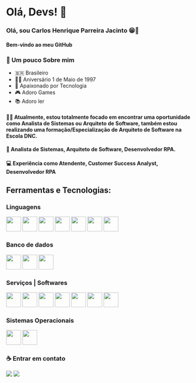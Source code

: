# Olá, Devs! 🖖

### Olá, sou Carlos Henrique Parreira Jacinto 😁💎

#### Bem-vindo ao meu GitHub

### 👤 Um pouco Sobre mim
- 🇧🇷 Brasileiro
- 👶🏾 Aniversário 1 de Maio de 1997
- 🤖 Apaixonado por Tecnologia
- 🎮 Adoro Games
- 📚 Adoro ler

#### 👊🏾 Atualmente, estou totalmente focado em encontrar uma oportunidade como Analista de Sistemas ou Arquiteto de Software, também estou realizando uma formação/Especialização de Arquiteto de Software na Escola DNC.

#### 💼 Analista de Sistemas, Arquiteto de Software, Desenvolvedor RPA.

#### 💻 Experiência como Atendente, Customer Success Analyst, Desenvolvedor RPA

## Ferramentas e Tecnologias:

### Linguagens

<div>
 <img src="https://cdn.jsdelivr.net/gh/devicons/devicon@latest/icons/java/java-original-wordmark.svg" width="40" height="40"/>
 <img src="https://cdn.jsdelivr.net/gh/devicons/devicon@latest/icons/python/python-original-wordmark.svg" width="40" height="40"/>
 <img src="https://cdn.jsdelivr.net/gh/devicons/devicon@latest/icons/cplusplus/cplusplus-plain.svg" width="40" height="40"/>
 <img src="https://cdn.jsdelivr.net/gh/devicons/devicon@latest/icons/javascript/javascript-plain.svg" width="40" height="40"/>
  <img src="https://cdn.jsdelivr.net/gh/devicons/devicon@latest/icons/html5/html5-original-wordmark.svg" width="40" height="40"/>
   <img src="https://cdn.jsdelivr.net/gh/devicons/devicon@latest/icons/css3/css3-original-wordmark.svg" width="40" height="40"/>
   <img src="https://cdn.jsdelivr.net/gh/devicons/devicon@latest/icons/visualbasic/visualbasic-plain.svg" width="40" height="40"/>
</div>

### Banco de dados

 <div>
   <img src="https://cdn.jsdelivr.net/gh/devicons/devicon@latest/icons/mysql/mysql-original.svg" width="40" height="40"/>
   <img src="https://cdn.jsdelivr.net/gh/devicons/devicon@latest/icons/mongodb/mongodb-original-wordmark.svg" width="40" height="40"/>
   <img src="https://cdn.jsdelivr.net/gh/devicons/devicon@latest/icons/postgresql/postgresql-original-wordmark.svg" width="40" height="40"/>
 </div>

### Serviços | Softwares

 <div>
    <img src="https://cdn.jsdelivr.net/gh/devicons/devicon@latest/icons/amazonwebservices/amazonwebservices-original-wordmark.svg" width="40" height="40"/>
    <img src="https://cdn.jsdelivr.net/gh/devicons/devicon@latest/icons/prometheus/prometheus-original-wordmark.svg" width="40" height="40"/>
    <img src="https://cdn.jsdelivr.net/gh/devicons/devicon@latest/icons/grafana/grafana-original-wordmark.svg" width="40" height="40"/>
    <img src="https://cdn.jsdelivr.net/gh/devicons/devicon@latest/icons/docker/docker-original-wordmark.svg" width="40" height="40"/>
    <img src="https://cdn.jsdelivr.net/gh/devicons/devicon@latest/icons/kubernetes/kubernetes-original-wordmark.svg" width="40" height="40"/>
    <img src="https://cdn.jsdelivr.net/gh/devicons/devicon@latest/icons/git/git-original-wordmark.svg" width="40" height="40"/>
    <img src="https://cdn.jsdelivr.net/gh/devicons/devicon@latest/icons/github/github-original-wordmark.svg" width="40" height="40"/>
 </div>

### Sistemas Operacionais

 <div>
    <img src="https://cdn.jsdelivr.net/gh/devicons/devicon@latest/icons/linux/linux-original.svg" width="40" height="40"/>
    <img src="https://cdn.jsdelivr.net/gh/devicons/devicon@latest/icons/windows11/windows11-original-wordmark.svg" width="40" height="40"/>
 </div>

### ☕ Entrar em contato

<div>
 <a href="https://www.linkedin.com/in/carlos-henrique-parreira-jacinto-1962b0179/" target="_blank"><img loading="lazy" src="https://img.shields.io/badge/-LinkedIn-%230077B5?style=for-the-badge&logo=linkedin&logoColor=white"  target="_blank"></a>   
 <a href = "mailto:carlo.henrique37@gmail.com"><img loading="lazy" src="https://img.shields.io/badge/Gmail-D14836?style=for-the-badge&logo=gmail&logoColor=white" target="_blank"></a>
</div>
